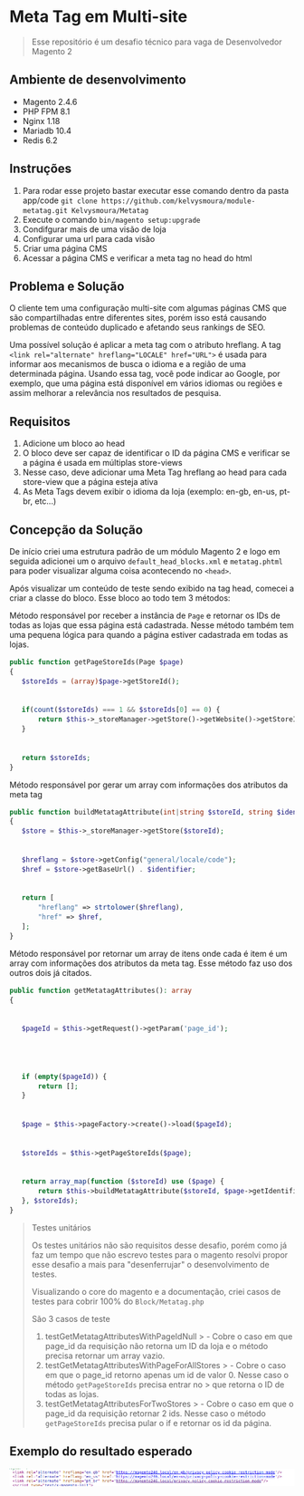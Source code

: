 # Meta Tag em Multi-site

> Esse repositório é um desafio técnico para vaga de Desenvolvedor Magento 2

## Ambiente de desenvolvimento
- Magento 2.4.6
- PHP FPM 8.1
- Nginx 1.18
- Mariadb 10.4
- Redis 6.2

## Instruções

1. Para rodar esse projeto bastar executar esse comando dentro da pasta app/code `git clone https://github.com/kelvysmoura/module-metatag.git Kelvysmoura/Metatag`
2. Execute o comando `bin/magento setup:upgrade`
3. Condifgurar mais de uma visão de loja
4. Configurar uma url para cada visão
3. Criar uma página CMS
4. Acessar a página CMS e verificar a meta tag no head do html

## Problema e Solução

O cliente tem uma configuração multi-site com algumas páginas CMS que são compartilhadas entre diferentes sites,
porém isso está causando problemas de conteúdo duplicado e afetando seus rankings de SEO.

Uma possível solução é aplicar a meta tag com o atributo hreflang. A tag `<link rel="alternate" hreflang="LOCALE" href="URL">` é
usada para informar aos mecanismos de busca o idioma e a região de uma determinada página. Usando essa tag,
você pode indicar ao Google, por exemplo, que uma página está disponível em vários idiomas ou regiões e assim
melhorar a relevância nos resultados de pesquisa.

## Requisitos

1. Adicione um bloco ao head
2. O bloco deve ser capaz de identificar o ID da página CMS e verificar se a
   página é usada em múltiplas store-views
3. Nesse caso, deve adicionar uma Meta Tag hreflang ao head para cada
   store-view que a página esteja ativa
4. As Meta Tags devem exibir o idioma da loja (exemplo: en-gb, en-us, pt-br,
   etc...)

## Concepção da Solução

De início criei uma estrutura padrão de um módulo Magento 2 e logo em seguida adicionei um o arquivo `default_head_blocks.xml` e
`metatag.phtml` para poder visualizar alguma coisa acontecendo no `<head>`.

Após visualizar um conteúdo de teste sendo exibido na tag head, comecei a criar a classe do bloco.
Esse bloco ao todo tem 3 métodos:

Método responsável por receber a instância de `Page` e retornar os IDs de todas as lojas que essa página está cadastrada.
Nesse método também tem uma pequena lógica para quando a página estiver cadastrada em todas as lojas.
```php
public function getPageStoreIds(Page $page)
{
   $storeIds = (array)$page->getStoreId();


   if(count($storeIds) === 1 && $storeIds[0] == 0) {
       return $this->_storeManager->getStore()->getWebsite()->getStoreIds();
   }


   return $storeIds;
}
```

Método responsável por gerar um array com informações dos atributos da meta tag
```php
public function buildMetatagAttribute(int|string $storeId, string $identifier): array
{
   $store = $this->_storeManager->getStore($storeId);


   $hreflang = $store->getConfig("general/locale/code");
   $href = $store->getBaseUrl() . $identifier;


   return [
       "hreflang" => strtolower($hreflang),
       "href" => $href,
   ];
}
```

Método responsável por retornar um array de itens onde cada é item é um array com informações dos atributos da meta tag.
Esse método faz uso dos outros dois já citados.
```php
public function getMetatagAttributes(): array
{


   $pageId = $this->getRequest()->getParam('page_id');




   if (empty($pageId)) {
       return [];
   }


   $page = $this->pageFactory->create()->load($pageId);


   $storeIds = $this->getPageStoreIds($page);


   return array_map(function ($storeId) use ($page) {
       return $this->buildMetatagAttribute($storeId, $page->getIdentifier());
   }, $storeIds);
}
```

> Testes unitários
>
> Os testes unitários não são requisitos desse desafio, porém como já faz um tempo que não escrevo testes para o magento
resolvi propor esse desafio a mais para "desenferrujar" o desenvolvimento de testes.
>
> Visualizando o core do magento e a documentação, criei casos de testes para cobrir 100% do `Block/Metatag.php`
>
> São 3 casos de teste
>
> 1. testGetMetatagAttributesWithPageIdNull
     >   - Cobre o caso em que page_id da requisição não retorna um ID da loja e o método precisa retornar um array vazio.
> 2. testGetMetatagAttributesWithPageForAllStores
     >   - Cobre o caso em que o page_id retorno apenas um id de valor 0. Nesse caso o método `getPageStoreIds` precisa entrar no
           >   que retorna o ID de todas as lojas.
> 3. testGetMetatagAttributesForTwoStores
     >   - Cobre o caso em que o page_id da requisição retornar 2 ids. Nesse caso o método `getPageStoreIds` precisa pular o if e retornar os id da página.

## Exemplo do resultado esperado
![Print do resultado que mostra 3 urls, uma para cada idioma](./result.png)














